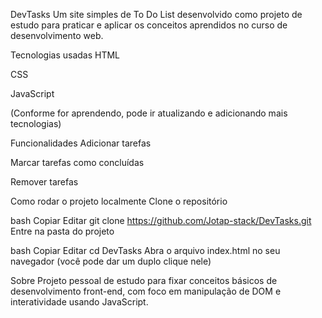 DevTasks
Um site simples de To Do List desenvolvido como projeto de estudo para praticar e aplicar os conceitos aprendidos no curso de desenvolvimento web.

Tecnologias usadas
HTML

CSS

JavaScript

(Conforme for aprendendo, pode ir atualizando e adicionando mais tecnologias)

Funcionalidades
Adicionar tarefas

Marcar tarefas como concluídas

Remover tarefas

Como rodar o projeto localmente
Clone o repositório

bash
Copiar
Editar
git clone https://github.com/Jotap-stack/DevTasks.git
Entre na pasta do projeto

bash
Copiar
Editar
cd DevTasks
Abra o arquivo index.html no seu navegador (você pode dar um duplo clique nele)

Sobre
Projeto pessoal de estudo para fixar conceitos básicos de desenvolvimento front-end, com foco em manipulação de DOM e interatividade usando JavaScript.

